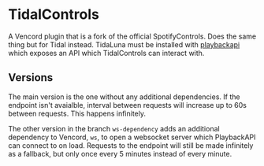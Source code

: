 # TidalControls
A Vencord plugin that is a fork of the official SpotifyControls. Does the same thing but for Tidal instead.
TidaLuna must be installed with [playbackapi](https://github.com/OTCompa/luna-plugins) which exposes an API which TidalControls can interact with.

## Versions
The main version is the one without any additional dependencies.
If the endpoint isn't avaialble, interval between requests will increase up to 60s between requests.
This happens infinitely.

The other version in the branch `ws-dependency` adds an additional dependency to Vencord, `ws`, to
open a websocket server which PlaybackAPI can connect to on load.
Requests to the endpoint will still be made infinitely as a fallback, but only once every 5 minutes instead of every minute.
